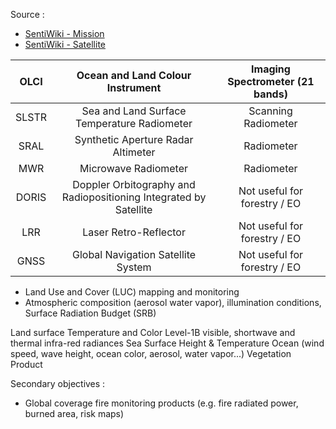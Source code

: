 Source : 
- [SentiWiki - Mission](https://sentiwiki.copernicus.eu/web/s3-mission)
- [SentiWiki - Satellite](https://sentiwiki.copernicus.eu/web/sentinel-3)

| OLCI  |                 Ocean and Land Colour Instrument                  | Imaging Spectrometer (21 bands) |
| :---: | :---------------------------------------------------------------: | :-----------------------------: |
| SLSTR |            Sea and Land Surface Temperature Radiometer            |       Scanning Radiometer       |
| SRAL  |                Synthetic Aperture Radar Altimeter                 |           Radiometer            |
|  MWR  |                       Microwave Radiometer                        |           Radiometer            |
| DORIS | Doppler Orbitography and Radiopositioning Integrated by Satellite |  Not useful for forestry / EO   |
|  LRR  |                       Laser Retro-Reflector                       |  Not useful for forestry / EO   |
| GNSS  |                Global Navigation Satellite System                 |  Not useful for forestry / EO   |

- Land Use and Cover (LUC) mapping and monitoring
- Atmospheric composition (aerosol water vapor), illumination conditions, Surface Radiation Budget (SRB)

Land surface Temperature and Color
Level-1B visible, shortwave and thermal infra-red radiances
Sea Surface Height & Temperature
Ocean (wind speed, wave height, ocean color, aerosol, water vapor...)
Vegetation Product

Secondary objectives : 
- Global coverage fire monitoring products (e.g. fire radiated power, burned area, risk maps)